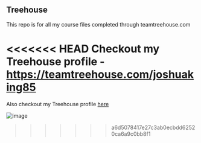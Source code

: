 ## Treehouse

This repo is for all my course files completed through teamtreehouse.com

<<<<<<< HEAD
Checkout my Treehouse profile - https://teamtreehouse.com/joshuaking85
=======
Also checkout my Treehouse profile [here](https://teamtreehouse.com/joshuaking85)

![image](https://cloud.githubusercontent.com/assets/12597172/18142504/dcba547c-6f8b-11e6-91b8-091b8e961873.png)
>>>>>>> a6d5078417e27c3ab0ecbdd62520ca6a9c0bb8f1
